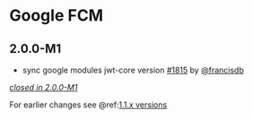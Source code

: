 # Google FCM

## 2.0.0-M1

- sync google modules jwt-core version [#1815](https://github.com/akka/alpakka/pull/1815) by [@francisdb](https://github.com/francisdb)

[*closed in 2.0.0-M1*](https://github.com/akka/alpakka/issues?q=is%3Aclosed+milestone%3A2.0.0-M1+label%3Ap%3Agoogle-fcm)

For earlier changes see @ref:[1.1.x versions](../1.1.x/google-fcm.md)
